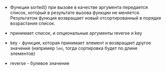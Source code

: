 
- Функции sorted() при вызове в качестве аргумента передается список, который в результате вызова функции не меняется.
  Результатом функция возвращает новый отсортированный в порядке возрастания список.
  
- принимает список, и опциональные аргументы reverse и key

- key - функция, которая принимает элемент и возвращает другое значение (например `len`, тогда сортировка будет по длине элементов)

- reverse - булевое значение